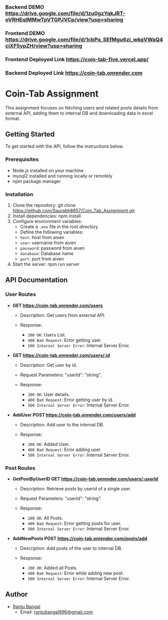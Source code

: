 ### Backend DEMO <https://drive.google.com/file/d/1zu0gzYqkJRT-oVRHEqIMMwTpVTGPJVCp/view?usp=sharing>
### Frontend DEMO <https://drive.google.com/file/d/1cbPa_SEfMgu6zi_wkqVWaQ4ciXF5ypZH/view?usp=sharing>

### Frontend Deployed Link <https://coin-tab-five.vercel.app/>

### Backend Deployed Link <https://coin-tab.onrender.com>

# Coin-Tab Assignment

This assignment focuses on fetching users and related posts details from external API, adding them to internal DB and downloading data in excel format.

## Getting Started

To get started with the API, follow the instructions below.

### Prerequisites

- Node.js installed on your machine
- mysql2 installed and running locally or remotely
- npm package manager

### Installation

1. Clone the repository: git clone <https://github.com/Saurabh8657/Coin_Tab_Assignment.git>
2. Install dependencies: npm install
3. Configure environment variables:
   - Create a `.env` file in the root directory
   - Define the following variables:
    - `host`: host from aiven
    - `user`: username from aiven
    - `password`: password from aiven
    - `database`: Database name
    - `port`: port from aiven
4. Start the server: npm run server


## API Documentation

### User Routes

- **GET https://coin-tab.onrender.com/users**
  - Description: Get users from external API.
  
  - Response:
    - `200 OK`: Users List.
    - `400 Bad Request`: Error getting user.
    - `500 Internal Server Error`: Internal Server Error.

- **GET https://coin-tab.onrender.com/users/:id**
  - Description: Get user by id.
  - Request Parameters: "userId": "string".
  
  - Response:
    - `200 OK`: User details.
    - `400 Bad Request`: Error getting user by id.
    - `500 Internal Server Error`: Internal Server Error.

- **AddUser  POST https://coin-tab.onrender.com/users/add**
  - Description: Add user to the internal DB.
 
  - Response:
    - `200 OK`: Added User.
    - `400 Bad Request`: Error adding user.
    - `500 Internal Server Error`: Internal Server Error.

### Post Routes

- **GetPostByUserID GET https://coin-tab.onrender.com/users/:userId**
  - Description: Retrieve posts by userid of a single user.
  - Request Parameters: "userId": "string".

  - Response:
    - `200 OK`: All Posts.
    - `400 Bad Request`: Error getting posts for user.
    - `500 Internal Server Error`: Internal Server Error.

- **AddNewPosts POST https://coin-tab.onrender.com/posts/add**
  - Description: Add posts of the user to internal DB.
  
  - Response:
    - `200 OK`: Added all Posts.
    - `400 Bad Request`: Error while adding new post.
    - `500 Internal Server Error`: Internal Server Error.


## Author

- [Rantu Bangal](https://github.com/RantuBangal)
  - Email: rantubangal996@gmail.com
